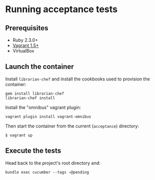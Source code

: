 # Running acceptance tests

## Prerequisites

* Ruby 2.3.0+
* [Vagrant 1.5+](http://www.vagrantup.com/downloads.html)
* VirtualBox

## Launch the container

Install `librarian-chef` and install the cookbooks used to provision the container:

```
gem install librarian-chef
librarian-chef install
```

Install the "omnibus" vagrant plugin:

```
vagrant plugin install vagrant-omnibus
```

Then start the container from the current (`acceptance`) directory:

```
$ vagrant up
```

## Execute the tests

Head back to the project's root directory and:

`bundle exec cucumber --tags ~@pending`
